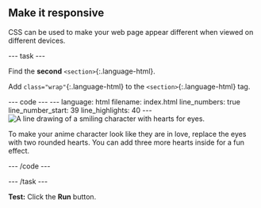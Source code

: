 <h2 class="c-project-heading--task">Make it responsive</h2>

CSS can be used to make your web page appear different when viewed on different devices.

--- task ---

Find the **second** `<section>`{:.language-html}. 

Add `class="wrap"`{:.language-html} to the `<section>`{:.language-html} tag.

<div class="c-project-code">
--- code ---
---
language: html
filename: index.html
line_numbers: true
line_number_start: 39
line_highlights: 40
---
    <!-- The first drawing and instructions go here -->
    <section class="wrap">
      <img src="love.png" alt="A line drawing of a smiling character with hearts for eyes.">
      <p>To make your anime character look like they are in love, replace the eyes with two rounded hearts. You can add three more hearts inside for a fun effect.</p>
    </section>

--- /code ---
</div>

--- /task ---

**Test:** Click the **Run** button. 
